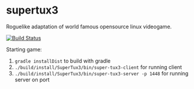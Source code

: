 # supertux3

Roguelike adaptation of world famous opensource linux videogame.

[![Build Status](https://travis-ci.org/myutman/supertux3.svg?branch=master)](https://travis-ci.org/myutman/supertux3)

Starting game:

1) `gradle installDist` to build with gradle
2) `./build/install/SuperTux3/bin/super-tux3-client` for running client
3) `./build/install/SuperTux3/bin/super-tux3-server -p 1448` for running server on port